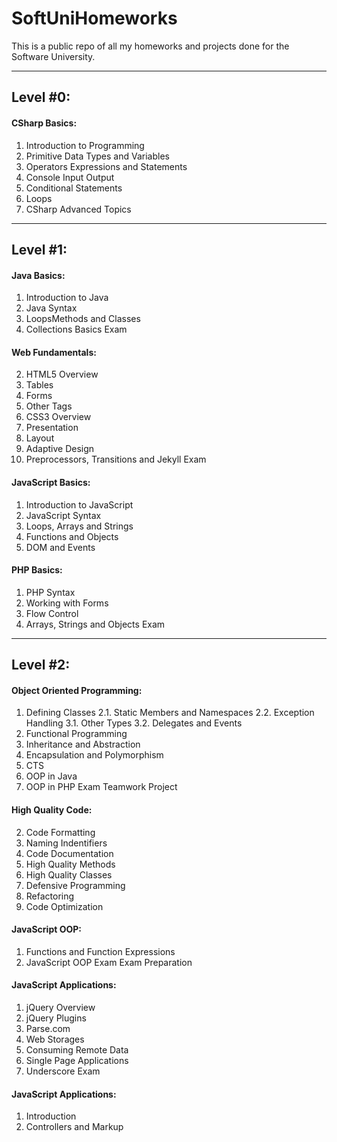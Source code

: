 SoftUniHomeworks
================

This is a public repo of all my homeworks and projects done for the Software University.

----------------
Level #0:
----------------

#### CSharp Basics: ####

1. Introduction to Programming 
2. Primitive Data Types and Variables
3. Operators Expressions and Statements
4. Console Input Output
5. Conditional Statements
6. Loops
7. CSharp Advanced Topics

----------------
Level #1:
----------------

#### Java Basics: ####

1. Introduction to Java
2. Java Syntax
3. LoopsMethods and Classes
4. Collections Basics
Exam

#### Web Fundamentals: ####

2. HTML5 Overview
3. Tables
4. Forms
5. Other Tags
6. CSS3 Overview
7. Presentation
8. Layout
9. Adaptive Design
10. Preprocessors, Transitions and Jekyll
Exam

#### JavaScript Basics: ####

1. Introduction to JavaScript
2. JavaScript Syntax
3. Loops, Arrays and Strings
4. Functions and Objects
5. DOM and Events

#### PHP Basics: ####

1. PHP Syntax
2. Working with Forms
3. Flow Control
4. Arrays, Strings and Objects
Exam

----------------
Level #2:
----------------

#### Object Oriented Programming: ####

1. Defining Classes
2.1. Static Members and Namespaces
2.2. Exception Handling
3.1. Other Types
3.2. Delegates and Events
4. Functional Programming
5. Inheritance and Abstraction
6. Encapsulation and Polymorphism
7. CTS
8. OOP in Java
9. OOP in PHP
Exam
Teamwork Project


#### High Quality Code: ####

2. Code Formatting
3. Naming Indentifiers
4. Code Documentation
7. High Quality Methods
8. High Quality Classes
12. Defensive Programming
13. Refactoring
15. Code Optimization

#### JavaScript OOP: ####

1. Functions and Function Expressions
2. JavaScript OOP
Exam
Exam Preparation

#### JavaScript Applications: ####

1. jQuery Overview
2. jQuery Plugins
3. Parse.com
4. Web Storages
5. Consuming Remote Data
6. Single Page Applications
7. Underscore
Exam

#### JavaScript Applications: ####

1. Introduction
2. Controllers and Markup
